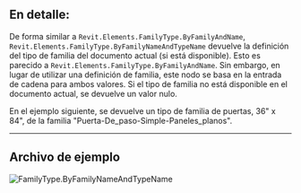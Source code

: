 ## En detalle:
De forma similar a `Revit.Elements.FamilyType.ByFamilyAndName`, `Revit.Elements.FamilyType.ByFamilyNameAndTypeName` devuelve la definición del tipo de familia del documento actual (si está disponible). Esto es parecido a `Revit.Elements.FamilyType.ByFamilyAndName`. Sin embargo, en lugar de utilizar una definición de familia, este nodo se basa en la entrada de cadena para ambos valores. Si el tipo de familia no está disponible en el documento actual, se devuelve un valor nulo.

En el ejemplo siguiente, se devuelve un tipo de familia de puertas, 36" x 84", de la familia "Puerta-De_paso-Simple-Paneles_planos".
___
## Archivo de ejemplo

![FamilyType.ByFamilyNameAndTypeName](./Revit.Elements.FamilyType.ByFamilyNameAndTypeName_img.jpg)
